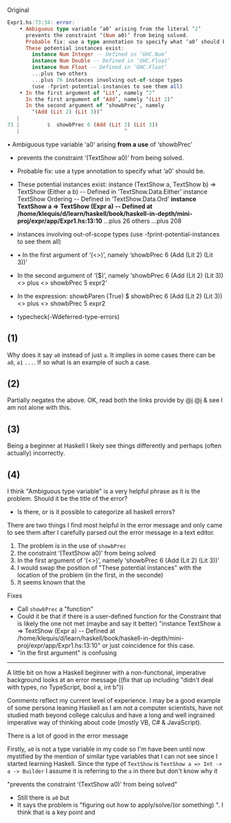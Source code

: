Original
```haskell
Expr1.hs:73:34: error:
    • Ambiguous type variable ‘a0’ arising from the literal ‘2’
      prevents the constraint ‘(Num a0)’ from being solved.
      Probable fix: use a type annotation to specify what ‘a0’ should be.
      These potential instances exist:
        instance Num Integer -- Defined in ‘GHC.Num’
        instance Num Double -- Defined in ‘GHC.Float’
        instance Num Float -- Defined in ‘GHC.Float’
        ...plus two others
        ...plus 76 instances involving out-of-scope types
        (use -fprint-potential-instances to see them all)
    • In the first argument of ‘Lit’, namely ‘2’
      In the first argument of ‘Add’, namely ‘(Lit 2)’
      In the second argument of ‘showbPrec’, namely
        ‘(Add (Lit 2) (Lit 3))’
   |
73 |         $  showbPrec 6 (Add (Lit 2) (Lit 3))
   |                                  ^
```



• Ambiguous type variable ‘a0’ arising **from a use** of ‘showbPrec’ 
- prevents the constraint ‘(TextShow a0)’ from being solved. 

- Probable fix: use a type annotation to specify what ‘a0’ should be.

- These potential instances exist: instance (TextShow a, TextShow b) => TextShow (Either a b) -- Defined in ‘TextShow.Data.Either’ instance TextShow Ordering -- Defined in ‘TextShow.Data.Ord’ **instance TextShow a => TextShow (Expr a) -- Defined at /home/klequis/d/learn/haskell/book/haskell-in-depth/mini-proj/expr/app/Expr1.hs:13:10** ...plus 26 others ...plus 208 
- instances involving out-of-scope types (use -fprint-potential-instances to see them all) 
- • In the first argument of ‘(<>)’, namely ‘showbPrec 6 (Add (Lit 2) (Lit 3))’ 
- In the second argument of ‘($)’, namely ‘showbPrec 6 (Add (Lit 2) (Lit 3)) <> plus <> showbPrec 5 expr2’ 
- In the expression: showbParen (True) $ showbPrec 6 (Add (Lit 2) (Lit 3)) <> plus <> showbPrec 5 expr2
- typecheck(-Wdeferred-type-errors)

## (1)
Why does it say `a0` instead of just `a`. It implies in some cases there can be `a0`, `a1` `...`. If so what is an example of such a case.

## (2)
Partially negates the above.
OK, read both the links provide by @j @j & see I am not alone with this.

## (3)
Being a beginner at Haskell I likely see things differently and perhaps (often actually) incorrectly.

## (4)
I think "Ambiguous type variable" is a very helpful phrase as it is the problem. Should it be the title of the error?
- Is there, or is it possible to categorize all haskell errors?

There are two things I find most helpful in the error message and only came to see them after I carefully parsed out the error message in a text editor.
1. The problem is in the use of `showbPrec`
2. the constraint ‘(TextShow a0)’ from being solved
3. In the first argument of ‘(<>)’, namely ‘showbPrec 6 (Add (Lit 2) (Lit 3))’ 
4. I would swap the position of "These potential instances" with the location of the problem (in the first, in the seconde)
5. It seems known that the 

Fixes
- Call `showbPrec` a "function"
- Could it be that if there is a user-defined function for the Constraint that is likely the one not met (maybe and say it better) "instance TextShow a => TextShow (Expr a) -- Defined at /home/klequis/d/learn/haskell/book/haskell-in-depth/mini-proj/expr/app/Expr1.hs:13:10" or just coincidence for this case.
- "in the first argument" is confusing


--- 


A little bit on how a Haskell beginner with a non-functional, imperative background looks at an error message ((fix that up including "didn't deal with types, no TypeScript, bool a, int b"))

Comments reflect my current level of experience. I may be a good example of some persona leaning Haskell as I am not a computer scientists, have not studied math beyond college calculus and have a long and well ingrained imperative way of thinking about code (mostly VB, C# & JavaScript).

There is a lot of good in the error message

Firstly, `a0` is not a type variable in my code so I'm have been until now mystified by the mention of similar type variables that I can not see since I started learning Haskell. Since the type of `TextShow` is `TextShow a => Int -> a -> Builder` I assume it is referring to the `a` in there but don't know why it

"prevents the constraint ‘(TextShow a0)’ from being solved"
- Still there is `a0` but
- It says the problem is "figuring out how to apply/solve/(or something) ". I think that is a key point and